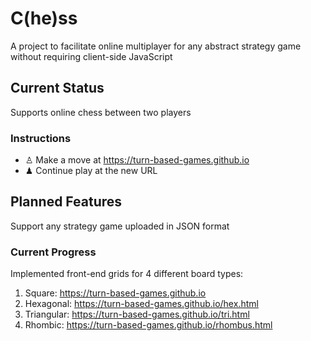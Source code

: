 # C(he)ss
A project to facilitate online multiplayer for any abstract strategy game without requiring client-side JavaScript
## Current Status
Supports online chess between two players
### Instructions
- ♙ Make a move at https://turn-based-games.github.io
- ♟ Continue play at the new URL
## Planned Features
Support any strategy game uploaded in JSON format
### Current Progress
Implemented front-end grids for 4 different board types:
1. Square: https://turn-based-games.github.io
2. Hexagonal: https://turn-based-games.github.io/hex.html
3. Triangular: https://turn-based-games.github.io/tri.html
4. Rhombic: https://turn-based-games.github.io/rhombus.html
